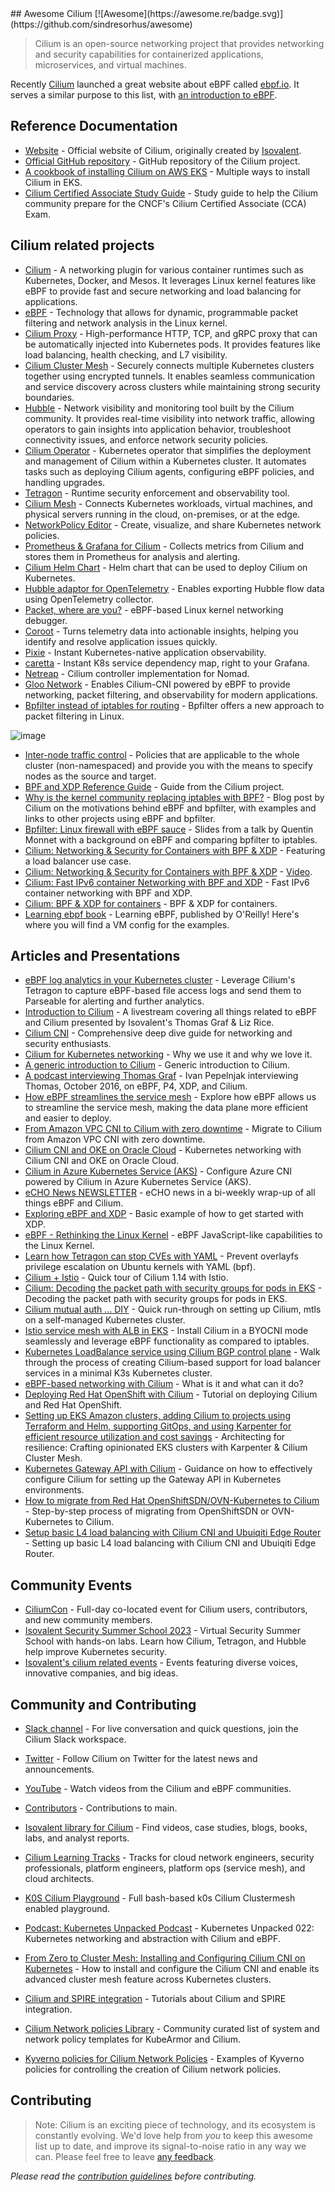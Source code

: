 <div class="github-widget" data-repo="seifrajhi/awesome-cilium"></div>
## Awesome Cilium [![Awesome](https://awesome.re/badge.svg)](https://github.com/sindresorhus/awesome)

> Cilium is an open-source networking project that provides networking and security capabilities for containerized applications, microservices, and virtual machines.

Recently [Cilium](https://docs.cilium.io/en/stable) launched a great website about eBPF called [ebpf.io](https://ebpf.io/). It serves a similar purpose to this list, with [an introduction to eBPF](https://ebpf.io/what-is-ebpf).



## Reference Documentation

- [Website](https://cilium.io) - Official website of Cilium, originally created by [Isovalent](https://isovalent.com/).
- [Official GitHub repository](https://github.com/cilium) - GitHub repository of the Cilium project.
- [A cookbook of installing Cilium on AWS EKS](https://github.com/littlejo/cilium-eks-cookbook) - Multiple ways to install Cilium in EKS.
- [Cilium Certified Associate Study Guide](https://github.com/isovalent/CCA-Study-Guide) - Study guide to help the Cilium community prepare for the CNCF's Cilium Certified Associate (CCA) Exam.

## Cilium related projects

- [Cilium](https://github.com/cilium/cilium) - A networking plugin for various container runtimes such as Kubernetes, Docker, and Mesos. It leverages Linux kernel features like eBPF to provide fast and secure networking and load balancing for applications.
- [eBPF](https://github.com/cilium/ebpf) - Technology that allows for dynamic, programmable packet filtering and network analysis in the Linux kernel.
- [Cilium Proxy](https://github.com/cilium/proxy) - High-performance HTTP, TCP, and gRPC proxy that can be automatically injected into Kubernetes pods. It provides features like load balancing, health checking, and L7 visibility.
- [Cilium Cluster Mesh](https://docs.cilium.io/en/v1.9/gettingstarted/clustermesh/) - Securely connects multiple Kubernetes clusters together using encrypted tunnels. It enables seamless communication and service discovery across clusters while maintaining strong security boundaries.
- [Hubble](https://github.com/cilium/hubble) - Network visibility and monitoring tool built by the Cilium community. It provides real-time visibility into network traffic, allowing operators to gain insights into application behavior, troubleshoot connectivity issues, and enforce network security policies.
- [Cilium Operator](https://docs.cilium.io/en/stable/internals/cilium_operator/) - Kubernetes operator that simplifies the deployment and management of Cilium within a Kubernetes cluster. It automates tasks such as deploying Cilium agents, configuring eBPF policies, and handling upgrades.
- [Tetragon](https://github.com/cilium/tetragon) - Runtime security enforcement and observability tool.
- [Cilium Mesh](https://isovalent.com/blog/post/introducing-cilium-mesh/) - Connects Kubernetes workloads, virtual machines, and physical servers running in the cloud, on-premises, or at the edge.
- [NetworkPolicy Editor](https://editor.networkpolicy.io/) - Create, visualize, and share Kubernetes network policies.
- [Prometheus & Grafana for Cilium](https://github.com/cilium/cilium/tree/main/examples/kubernetes/addons/prometheus) - Collects metrics from Cilium and stores them in Prometheus for analysis and alerting.
- [Cilium Helm Chart](https://artifacthub.io/packages/helm/cilium/cilium) - Helm chart that can be used to deploy Cilium on Kubernetes.
- [Hubble adaptor for OpenTelemetry](https://github.com/cilium/hubble-otel) - Enables exporting Hubble flow data using OpenTelemetry collector.
- [Packet, where are you?](https://github.com/cilium/pwru) - eBPF-based Linux kernel networking debugger.
- [Coroot](https://github.com/coroot/coroot) - Turns telemetry data into actionable insights, helping you identify and resolve application issues quickly.
- [Pixie](https://github.com/pixie-io/pixie) - Instant Kubernetes-native application observability.
- [caretta](https://github.com/groundcover-com/caretta) - Instant K8s service dependency map, right to your Grafana.
- [Netreap](https://github.com/cosmonic-labs/netreap) - Cilium controller implementation for Nomad.
- [Gloo Network](https://www.solo.io/products/gloo-network/) - Enables Cilium-CNI powered by eBPF to provide networking, packet filtering, and observability for modern applications.
- [Bpfilter instead of iptables for routing](https://www.admin-magazine.com/Archive/2019/50/Bpfilter-offers-a-new-approach-to-packet-filtering-in-Linux) - Bpfilter offers a new approach to packet filtering in Linux.

![image](https://github.com/seifrajhi/awesome-cilium/assets/26981510/b2236520-ea4c-400d-a5fd-15850a8bf420)

- [Inter-node traffic control](https://docs.cilium.io/en/latest/network/kubernetes/policy/#ciliumclusterwidenetworkpolicy) - Policies that are applicable to the whole cluster (non-namespaced) and provide you with the means to specify nodes as the source and target.
- [BPF and XDP Reference Guide](http://docs.cilium.io/en/latest/bpf/) - Guide from the Cilium project.
- [Why is the kernel community replacing iptables with BPF?](https://cilium.io/blog/2018/04/17/why-is-the-kernel-community-replacing-iptables/) - Blog post by Cilium on the motivations behind eBPF and bpfilter, with examples and links to other projects using eBPF and bpfilter.
- [Bpfilter: Linux firewall with eBPF sauce](https://qmo.fr/docs/talk_20180316_frnog_bpfilter.pdf) - Slides from a talk by Quentin Monnet with a background on eBPF and comparing bpfilter to iptables.
- [Cilium: Networking & Security for Containers with BPF & XDP](http://www.slideshare.net/ThomasGraf5/clium-container-networking-with-bpf-xdp) - Featuring a load balancer use case.
- [Cilium: Networking & Security for Containers with BPF & XDP](http://www.slideshare.net/Docker/cilium-bpf-xdp-for-containers-66969823) - [Video](https://www.youtube.com/watch?v=TnJF7ht3ZYc&list=PLkA60AVN3hh8oPas3cq2VA9xB7WazcIgs).
- [Cilium: Fast IPv6 container Networking with BPF and XDP](http://www.slideshare.net/ThomasGraf5/cilium-fast-ipv6-container-networking-with-bpf-and-xdp) - Fast IPv6 container networking with BPF and XDP.
- [Cilium: BPF & XDP for containers](https://fosdem.org/2017/schedule/event/cilium/) - BPF & XDP for containers.
- [Learning ebpf book](https://github.com/lizrice/learning-ebpf) - Learning eBPF, published by O'Reilly! Here's where you will find a VM config for the examples.

## Articles and Presentations

- [eBPF log analytics in your Kubernetes cluster](https://www.parseable.io/blog/ebpf-log-analytics) - Leverage Cilium's Tetragon to capture eBPF-based file access logs and send them to Parseable for alerting and further analytics.
- [Introduction to Cilium](https://www.youtube.com/watch?v=80OYrzS1dCA) - A livestream covering all things related to eBPF and Cilium presented by Isovalent's Thomas Graf & Liz Rice.
- [Cilium CNI](https://medium.com/itnext/cilium-cni-a-comprehensive-deep-dive-guide-for-networking-and-security-enthusiasts-588afbf72d5c) - Comprehensive deep dive guide for networking and security enthusiasts.
- [Cilium for Kubernetes networking](https://blog.palark.com/why-cilium-for-kubernetes-networking/) - Why we use it and why we love it.
- [A generic introduction to Cilium](https://opensource.googleblog.com/2016/11/cilium-networking-and-security.html) - Generic introduction to Cilium.
- [A podcast interviewing Thomas Graf](http://blog.ipspace.net/2016/10/fast-linux-packet-forwarding-with.html) - Ivan Pepelnjak interviewing Thomas, October 2016, on eBPF, P4, XDP, and Cilium.
- [How eBPF streamlines the service mesh](https://thenewstack.io/how-ebpf-streamlines-the-service-mesh/) - Explore how eBPF allows us to streamline the service mesh, making the data plane more efficient and easier to deploy.
- [From Amazon VPC CNI to Cilium with zero downtime](https://medium.com/codex/migrate-to-cilium-from-amazon-vpc-cni-with-zero-downtime-493827c6b45e) - Migrate to Cilium from Amazon VPC CNI with zero downtime.
- [Cilium CNI and OKE on Oracle Cloud](https://medium.com/oracledevs/cni-adventures-with-kubernetes-on-oracle-cloud-cilium-5c6f011746d5) - Kubernetes networking with Cilium CNI and OKE on Oracle Cloud.
- [Cilium in Azure Kubernetes Service (AKS)](https://learn.microsoft.com/en-us/azure/aks/azure-cni-powered-by-cilium) - Configure Azure CNI powered by Cilium in Azure Kubernetes Service (AKS).
- [eCHO News NEWSLETTER](https://www.linkedin.com/newsletters/echo-news-6937495018668482560/) - eCHO news in a bi-weekly wrap-up of all things eBPF and Cilium.
- [Exploring eBPF and XDP](https://naftalyava.com/example-xdp-ebpf-code-for-handling-ingress-traffic/) - Basic example of how to get started with XDP.
- [eBPF - Rethinking the Linux Kernel](https://docs.google.com/presentation/d/1AcB4x7JCWET0ysDr0gsX-EIdQSTyBtmi6OAW7bE0jm0/edit#slide=id.g6e43ab8f8d_0_612) - eBPF JavaScript-like capabilities to the Linux Kernel.
- [Learn how Tetragon can stop CVEs with YAML](https://djalal.opendz.org/post/prevent-kernel-overlayfs-ubuntu-cves-with-yaml/) - Prevent overlayfs privilege escalation on Ubuntu kernels with YAML (bpf).
- [Cilium + Istio](https://www.solo.io/blog/cilium-1-14-istio/) - Quick tour of Cilium 1.14 with Istio.
- [Cilium: Decoding the packet path with security groups for pods in EKS](https://medium.com/@amitmavgupta/security-groups-for-pods-in-eks-cilium-and-networking-f809cf72fc31) - Decoding the packet path with security groups for pods in EKS.
- [Cilium mutual auth … DIY](https://xxradar.medium.com/cilium-mutual-auth-diy-5d5036a82cf9) - Quick run-through on setting up Cilium, mtls on a self-managed Kubernetes cluster.
- [Istio service mesh with ALB in EKS](https://medium.com/@amitmavgupta/installing-cilium-in-azure-kubernetes-service-byocni-with-no-kube-proxy-825b9007b24b) - Install Cilium in a BYOCNI mode seamlessly and leverage eBPF functionality as compared to iptables.
- [Kubernetes LoadBalance service using Cilium BGP control plane](https://medium.com/@valentin.hristev/kubernetes-loadbalance-service-using-cilium-bgp-control-plane-8a5ad416546a) - Walk through the process of creating Cilium-based support for load balancer services in a minimal K3s Kubernetes cluster.
- [eBPF-based networking with Cilium](https://b-nova.com/en/home/content/ebpf-based-networking-with-cilium) - What is it and what can it do?
- [Deploying Red Hat OpenShift with Cilium](https://isovalent.com/blog/post/deploying-red-hat-openshift-with-cilium/) - Tutorial on deploying Cilium and Red Hat OpenShift.
- [Setting up EKS Amazon clusters, adding Cilium to projects using Terraform and Helm, supporting GitOps, and using Karpenter for efficient resource utilization and cost savings](https://aws.plainenglish.io/architecting-for-resilience-crafting-opinionated-eks-clusters-with-karpenter-cilium-cluster-mesh-c87cee1df934) - Architecting for resilience: Crafting opinionated EKS clusters with Karpenter & Cilium Cluster Mesh.
- [Kubernetes Gateway API with Cilium](https://kubito.dev/posts/kubernetes-gateway-api-cilium/) - Guidance on how to effectively configure Cilium for setting up the Gateway API in Kubernetes environments.
- [How to migrate from Red Hat OpenShiftSDN/OVN-Kubernetes to Cilium](https://veducate.co.uk/migrate-red-hat-openshiftsdn-ovn-kubernetes-cilium/) - Step-by-step process of migrating from OpenShiftSDN or OVN-Kubernetes to Cilium.
- [Setup basic L4 load balancing with Cilium CNI and Ubuiqiti Edge Router](https://www.viktorious.nl/2024/01/05/setup-basic-l4-load-balancing-with-cilium-cni-and-ubuiqiti-edge-router/) - Setting up basic L4 load balancing with Cilium CNI and Ubuiqiti Edge Router.

## Community Events

- [CiliumCon](https://cilium.io/events/) - Full-day co-located event for Cilium users, contributors, and new community members.
- [Isovalent Security Summer School 2023](https://isovalent.com/events/2023-07-security-summer-school/) - Virtual Security Summer School with hands-on labs. Learn how Cilium, Tetragon, and Hubble help improve Kubernetes security.
- [Isovalent's cilium related events](https://isovalent.com/events/) - Events featuring diverse voices, innovative companies, and big ideas.

## Community and Contributing

- [Slack channel](https://cilium.herokuapp.com/) - For live conversation and quick questions, join the Cilium Slack workspace.
- [Twitter](https://twitter.com/ciliumproject) - Follow Cilium on Twitter for the latest news and announcements.
- [YouTube](https://www.youtube.com/c/eBPFCiliumCommunity) - Watch videos from the Cilium and eBPF communities.
- [Contributors](https://github.com/cilium/cilium/graphs/contributors) - Contributions to main.


- [Isovalent library for Cilium](https://isovalent.com/resource-library/) - Find videos, case studies, blogs, books, labs, and analyst reports.
- [Cilium Learning Tracks](https://isovalent.com/learning-tracks/) - Tracks for cloud network engineers, security professionals, platform engineers, platform ops (service mesh), and cloud architects.
- [K0S Cilium Playground](https://github.com/xinity/k0s_cilium_playground) - Full bash-based k0s Cilium Clustermesh enabled playground.
- [Podcast: Kubernetes Unpacked Podcast](https://packetpushers.net/podcast/kubernetes-unpacked-022-kubernetes-networking-and-abstraction-with-cilium-and-ebpf/) - Kubernetes Unpacked 022: Kubernetes networking and abstraction with Cilium and eBPF.
- [From Zero to Cluster Mesh: Installing and Configuring Cilium CNI on Kubernetes](https://www.youtube.com/watch?v=z8Kifl3M3LU&list=PLQpKr4_0p0jEIGtCeV4VcGd_-Jf49e1JY) - How to install and configure the Cilium CNI and enable its advanced cluster mesh feature across Kubernetes clusters.
- [Cilium and SPIRE integration](https://github.com/accuknox/cilium-spire-tutorials) - Tutorials about Cilium and SPIRE integration.
- [Cilium Network policies Library](https://github.com/kubearmor/policy-templates/tree/main) - Community curated list of system and network policy templates for KubeArmor and Cilium.
- [Kyverno policies for Cilium Network Policies](https://github.com/adobeSlash/cilium-kyverno) - Examples of Kyverno policies for controlling the creation of Cilium network policies.

## Contributing

> Note: Cilium is an exciting piece of technology, and its ecosystem is constantly evolving. We'd love help from _you_ to keep this awesome list up to date, and improve its signal-to-noise ratio in any way we can. Please feel free to leave [any feedback](https://github.com/seifrajhi/awesome-cilium/issues).

_Please read the [contribution guidelines](https://github.com/seifrajhi/awesome-cilium/blob/master/CONTRIBUTING.md) before contributing._